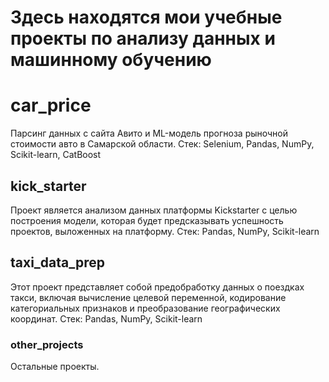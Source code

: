 # Здесь находятся мои учебные проекты по анализу данных и машинному обучению

# car_price
Парсинг данных с сайта Авито и ML-модель прогноза рыночной стоимости авто в Самарской области. Стек: Selenium, Pandas, NumPy, Scikit-learn, CatBoost

## kick_starter
Проект является анализом данных платформы Kickstarter с целью построения модели, которая будет предсказывать успешность проектов, выложенных на платформу. Стек: Pandas, NumPy, Scikit-learn

## taxi_data_prep
Этот проект представляет собой предобработку данных о поездках такси, включая вычисление целевой переменной, кодирование категориальных признаков и преобразование географических координат. Стек: Pandas, NumPy, Scikit-learn

### other_projects
Остальные проекты.

